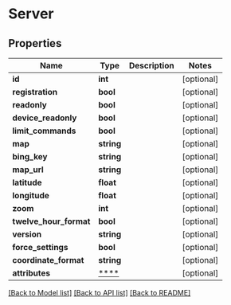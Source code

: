 # Server

## Properties
Name | Type | Description | Notes
------------ | ------------- | ------------- | -------------
**id** | **int** |  | [optional] 
**registration** | **bool** |  | [optional] 
**readonly** | **bool** |  | [optional] 
**device_readonly** | **bool** |  | [optional] 
**limit_commands** | **bool** |  | [optional] 
**map** | **string** |  | [optional] 
**bing_key** | **string** |  | [optional] 
**map_url** | **string** |  | [optional] 
**latitude** | **float** |  | [optional] 
**longitude** | **float** |  | [optional] 
**zoom** | **int** |  | [optional] 
**twelve_hour_format** | **bool** |  | [optional] 
**version** | **string** |  | [optional] 
**force_settings** | **bool** |  | [optional] 
**coordinate_format** | **string** |  | [optional] 
**attributes** | [****](.md) |  | [optional] 

[[Back to Model list]](../README.md#documentation-for-models) [[Back to API list]](../README.md#documentation-for-api-endpoints) [[Back to README]](../README.md)


